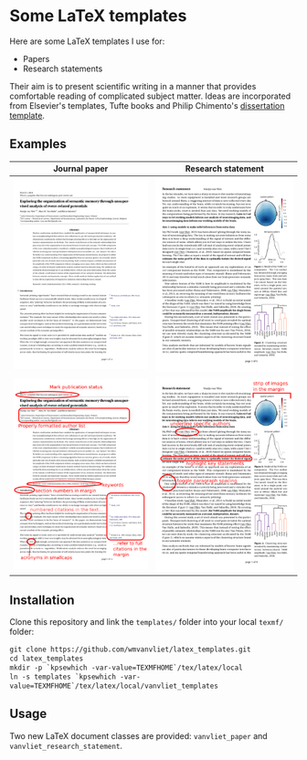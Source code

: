 # Some LaTeX templates

Here are some LaTeX templates I use for:

 - Papers
 - Research statements

Their aim is to present scientific writing in a manner that provides comfortable reading of complicated subject matter.
Ideas are incorporated from Elsevier's templates, Tufte books and Philip Chimento's [dissertation template](https://github.com/ptomato/dissertation).

## Examples

Journal paper | Research statement
--------------|-------------------
![Example of the paper document class](screenshots/paper1_thumb.png) | ![Example of the research statement document class](screenshots/research_statement1_thumb.png)
![Features of paper document class](screenshots/paper1_thumb_annotated.png) | ![Features of the research statement document class](screenshots/research_statement1_thumb_annotated.png)

## Installation

Clone this repository and link the `templates/` folder into your local `texmf/` folder:

```
git clone https://github.com/wmvanvliet/latex_templates.git 
cd latex_templates
mkdir -p `kpsewhich -var-value=TEXMFHOME`/tex/latex/local
ln -s templates `kpsewhich -var-value=TEXMFHOME`/tex/latex/local/vanvliet_templates
```

## Usage

Two new LaTeX document classes are provided: `vanvliet_paper` and `vanvliet_research_statement`.
